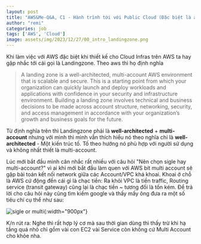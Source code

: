 ```yaml
---
layout: post
title: "AWS&Me-Q&A, C1 - Hành trình tới với Public Cloud (Đặc biệt là aws) của tôi,"
author: "remi"
categories: job
tags: ['AWS', 'Cloud']
image: assets/img/2023/12/27/00_intro_landingzone.png
---
```


Khi làm việc với AWS đặc biệt khi thiết kế cho Cloud Infras trên AWS ta hay gặp nhắc tới cái gọi là Landingzone. Theo aws thì họ định nghĩa 
>A landing zone is a well-architected, multi-account AWS environment that is scalable and secure. This is a starting point from which your organization can quickly launch and deploy workloads and applications with confidence in your security and infrastructure environment. Building a landing zone involves technical and business decisions to be made across account structure, networking, security, and access management in accordance with your organization’s growth and business goals for the future.

Từ định nghĩa trên thì Landingzone phải là **well-architected** + **multi-account** nhưng với mình thì mình vẫn thích hiểu nó theo nghĩa chỉ là **well-architected** - Một kiến trúc tố. Tố theo hướng nó phù hợp với người sử dụng và không nhất thiết là multi-account. 

Lúc mới bắt đầu mình cân nhắc rất nhiều với câu hỏi "Nên chọn sigle hay multi-account?" vì ai khi mới bắt đầu làm quen với AWS bít multi account sẽ gặp bài toán kết nối network giữa các Account/VPC khá khoai. Khoai ở chỗ là AWS cứ động đến cái gì là chạc tiền: Ra khỏi VPC là tiền traffic, Routing service (transit gateway) cũng lại là chạc tiền ~ tương đối là tốn kém. Để trả lời cho câu hỏi này cũng tìm kiếm google và thấy mấy ông đưa ra một số tiêu chí cụ thể như sau:

![sigle or multi]( {{site.url}}/assets/img/2023/12/27/05_sigle_multi.png){:width="900px"}

K/n rút ra: Nghe thì rất hợp lý cơ mà sau thời gian dùng thì thấy trừ khi hạ tầng quá nhỏ chỉ gồm vài con EC2 vài Service còn không cứ Multi Account cho khỏe nha.






